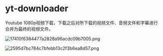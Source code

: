# yt-downloader

Youtube 1080p视频下载，下载之后对所下载的视频文件、音频文件和字幕进行合并为最终的视频文件。

![17410f6384477a2828a96acdc09b7005.png](https://ice.frostsky.com/2024/10/28/17410f6384477a2828a96acdc09b7005.png)

![2595d7bc784c7bfebb13c2f3b6ea8d57.png](https://ice.frostsky.com/2024/10/28/2595d7bc784c7bfebb13c2f3b6ea8d57.png)

